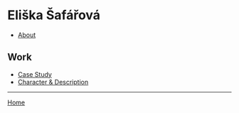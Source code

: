 # Eliška Šafářová

- [About](02-intentional-aboutness/about.md)

## Work

- [Case Study](02-intentional-aboutness/case-study.md)
- [Character & Description](01-character-description/character-description.md)

- - -

[Home](https://github.com/elizsafar)

